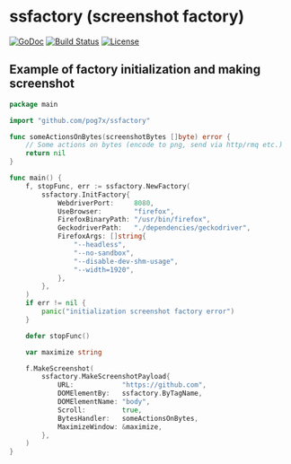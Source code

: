 # ssfactory (screenshot factory)

[![GoDoc](https://pkg.go.dev/badge/github.com/pog7x/ssfactory)](https://pkg.go.dev/github.com/pog7x/ssfactory)
[![Build Status](https://github.com/pog7x/ssfactory/actions/workflows/go.yml/badge.svg)](https://github.com/pog7x/ssfactory/actions/workflows/go.yml)
[![License](https://img.shields.io/badge/License-MIT-blue.svg)](https://github.com/pog7x/ssfactory/blob/master/LICENSE)

## Example of factory initialization and making screenshot

```go
package main

import "github.com/pog7x/ssfactory"

func someActionsOnBytes(screenshotBytes []byte) error {
	// Some actions on bytes (encode to png, send via http/rmq etc.)
	return nil
}

func main() {
	f, stopFunc, err := ssfactory.NewFactory(
		ssfactory.InitFactory{
			WebdriverPort:     8080,
			UseBrowser:        "firefox",
			FirefoxBinaryPath: "/usr/bin/firefox",
			GeckodriverPath:   "./dependencies/geckodriver",
			FirefoxArgs: []string{
				"--headless",
				"--no-sandbox",
				"--disable-dev-shm-usage",
				"--width=1920",
			},
		},
	)
	if err != nil {
		panic("initialization screenshot factory error")
	}

	defer stopFunc()

	var maximize string

	f.MakeScreenshot(
		ssfactory.MakeScreenshotPayload{
			URL:            "https://github.com",
			DOMElementBy:   ssfactory.ByTagName,
			DOMElementName: "body",
			Scroll:         true,
			BytesHandler:   someActionsOnBytes,
			MaximizeWindow: &maximize,
		},
	)
}
```